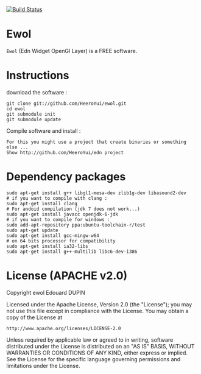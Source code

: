 [![Build Status](https://secure.travis-ci.org/HeeroYui/ewol.svg?branch=dev)](https://travis-ci.org/HeeroYui/ewol)

Ewol
====

`Ewol` (Edn Widget OpenGl Layer) is a FREE software.

Instructions
============

download the software :

	git clone git://github.com/HeeroYui/ewol.git
	cd ewol
	git submodule init
	git submodule update

Compile software and install :

	For this you might use a project that create binaries or something else ...
	Show http://github.com/HeeroYui/edn project

Dependency packages
===================

	sudo apt-get install g++ libgl1-mesa-dev zlib1g-dev libasound2-dev
	# if you want to compile with clang :
	sudo apt-get install clang
	# For andoid compilation (jdk 7 does not work...)
	sudo apt-get install javacc openjdk-6-jdk
	# if you want to compile for windows :
	sudo add-apt-repository ppa:ubuntu-toolchain-r/test
	sudo apt-get update
	sudo apt-get install gcc-mingw-w64
	# on 64 bits processor for compatibility
	sudo apt-get install ia32-libs
	sudo apt-get install g++-multilib libc6-dev-i386

License (APACHE v2.0)
=====================

Copyright ewol Edouard DUPIN

Licensed under the Apache License, Version 2.0 (the "License");
you may not use this file except in compliance with the License.
You may obtain a copy of the License at

    http://www.apache.org/licenses/LICENSE-2.0

Unless required by applicable law or agreed to in writing, software
distributed under the License is distributed on an "AS IS" BASIS,
WITHOUT WARRANTIES OR CONDITIONS OF ANY KIND, either express or implied.
See the License for the specific language governing permissions and
limitations under the License.

